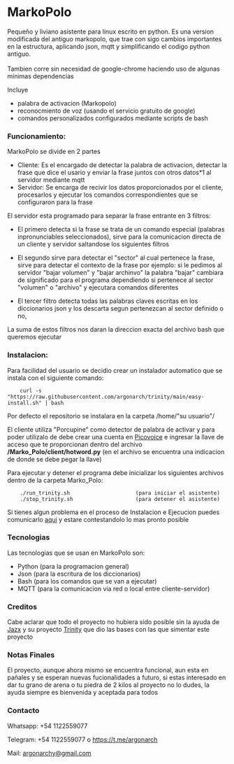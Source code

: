 # MarkoPolo
Pequeño y liviano asistente para linux escrito en python.
Es una version modificada del antiguo markopolo, que trae con sigo cambios importantes en la estructura, aplicando json, mqtt y simplificando el codigo python antiguo.
<br>
<br>
Tambien corre sin necesidad de google-chrome haciendo uso de algunas minimas dependencias

Incluye
- palabra de activacion (Markopolo)
- reconocmiento de voz (usando el servicio gratuito de google)
- comandos personalizados configurados mediante scripts de bash


### Funcionamiento:
MarkoPolo se divide en 2 partes
- Cliente: Es el encargado de detectar la palabra de activacion, detectar la frase que dice el usario y enviar la frase juntos con otros datos*1 al servidor mediante mqtt
- Servidor: Se encarga de recivir los datos proporcionados por el cliente, procesarlos y ejecutar los comandos correspondientes que se configuraron para la frase 

El servidor esta programado para separar la frase entrante en 3 filtros:

- El primero detecta si la frase se trata de un comando especial (palabras inpronunciables seleccionados), sirve para la comunicacion directa de un cliente y servidor saltandose los siguientes filtros

- El segundo sirve para detectar el "sector" al cual pertenece la frase, sirve para detectar el contexto de la frase por ejemplo: 
si le pedimos al servidor "bajar volumen" y "bajar archinvo" la palabra "bajar" cambiara de significado para el programa dependiendo si pertenece al sector "volumen" o "archivo" y ejecutara comandos diferentes

- El tercer filtro detecta todas las palabras claves escritas en los diccionarios json y los descarta segun pertenezcan al sector definido o no, 

La suma de estos filtros nos daran la direccion exacta del archivo bash que queremos ejecutar


### Instalacion:

Para facilidad del usuario se decidio crear un instalador automatico que se instala con el siguiente comando:

        curl -s "https://raw.githubusercontent.com/argonarch/trinity/main/easy-install.sh" | bash
Por defecto el repositorio se instalara en la carpeta /home/"su usuario"/

El cliente utiliza "Porcupine" como detector de palabra de activar y para poder utilizalo de debe crear una cuenta en [Picovoice](https://console.picovoice.ai/) e ingresar la llave de acceso que te proporcionan dentro del archivo **/Marko_Polo/client/hotword.py** (en el archivo se encuentra una indicacion de donde se debe pegar la llave)

Para ejecutar y detener el programa debe inicializar los siguientes archivos dentro de la carpeta Marko_Polo:

        ./run_trinity.sh                     (para iniciar el asistente)
        ./stop_trinity.sh                    (para detener el asistente)

Si tienes algun problema en el proceso de Instalacion e Ejecucion puedes comunicarlo [aqui](https://github.com/argonarch/Marko_Polo/issues/new) y estare contestandolo lo mas pronto posible

### Tecnologias

Las tecnologias que se usan en MarkoPolo son:
- Python (para la programacion general) 
- Json (para la escritura de los diccionarios)
- Bash (para los comandos que se van a ejecutar)
- MQTT (para la comunicacion via red o local entre cliente-servidor)


### Creditos

Cabe aclarar que todo el proyecto no hubiera sido posible sin la ayuda de [Jazx](https://github.com/jazx) y su proyecto [Trinity](https://github.com/jazx/trinity) que dio las bases con las que simentar este proyecto

### Notas Finales

El proyecto, aunque ahora mismo se encuentra funcional, aun esta en pañales y se esperan nuevas fucionalidades a futuro, si estas interesado en dar tu grano de arena o tu piedra de 2 kilos al proyecto no lo dudes, la ayuda siempre es bienvenida y aceptada para todos 

### Contacto

Whatsapp: +54 1122559077

Telegram: +54 1122559077 o https://t.me/argonarch

Mail: argonarchy@gmail.com
